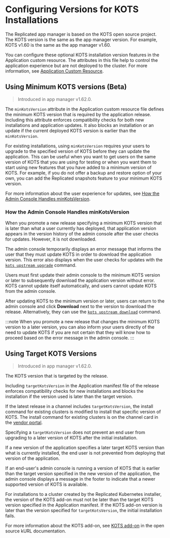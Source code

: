 # Configuring Versions for KOTS Installations

The Replicated app manager is based on the KOTS open source project. The KOTS version is the same as the app manager version. For example, KOTS v1.60 is the same as the app manager v1.60.

You can configure these optional KOTS installation version features in the Application custom resource. The attributes in this file help to control the application experience but are not deployed to the cluster. For more information, see [Application Custom Resource](../reference/custom-resource-application).

## Using Minimum KOTS versions (Beta)

>Introduced in app manager v1.62.0.

The `minKotsVersion` attribute in the Application custom resource file defines the minimum KOTS version that is required by the application release. Including this attribute enforces compatibility checks for both new installations and application updates. It also blocks an installation or an update if the current deployed KOTS version is earlier than the `minKotsVersion`.

For existing installations, using `minKotsVersion` requires your users to upgrade to the specified version of KOTS before they can update the application. This can be useful when you want to get users on the same version of KOTS that you are using for testing or when you want them to start using new features that you have added to a minimum version of KOTS. For example, if you do not offer a backup and restore option of your own, you can add the Replicated snapshots feature to your minimum KOTS version.

For more information about the user experience for updates, see [How the Admin Console Handles minKotsVersion](#how-the-admin-console-handles-minkotsversion).

### How the Admin Console Handles minKotsVersion

When you promote a new release specifying a minimum KOTS version that is later than what a user currently has deployed, that application version appears in the version history of the admin console after the user checks for updates. However, it is not downloaded.

The admin console temporarily displays an error message that informs the user that they must update KOTS in order to download the application version. This error also displays when the user checks for updates with the [`kots upstream upgrade`](kots-cli-upstream-upgrade) command.

Users must first update their admin console to the minimum KOTS version or later to subsequently download the application version without error. KOTS cannot update itself automatically, and users cannot update KOTS from the admin console.

After updating KOTS to the minimum version or later, users can return to the admin console and click **Download** next to the version to download the release. Alternatively, they can use the [`kots upstream download`](kots-cli-upstream-download) command.

:::note
When you promote a new release that changes the minimum KOTS version to a later version, you can also inform your users directly of the need to update KOTS if you are not certain that they will know how to proceed based on the error message in the admin console.
:::

## Using Target KOTS Versions

>Introduced in app manager v1.62.0.

The KOTS version that is targeted by the release.


Including `targetKotsVersion` in the Application manifest file of the release enforces compatibility checks for new installations and blocks the installation if the version used is later than the target version.

If the latest release in a channel includes `targetKotsVersion`, the install command for existing clusters is modified to install that specific version of KOTS. The install command for existing clusters is on the channel card in the [vendor portal](https://vendor.replicated.com).

Specifying a `targetKotsVersion` does not prevent an end user from upgrading to a later version of KOTS after the initial installation.

If a new version of the application specifies a later target KOTS version than what is currently installed, the end user is not prevented from deploying that version of the application.

If an end-user's admin console is running a version of KOTS that is earlier than the target version specified in the new version of the application, the admin console displays a message in the footer to indicate that a newer supported version of KOTS is available.

For installations to a cluster created by the Replicated Kubernetes installer, the version of the KOTS add-on must not be later than the target KOTS version specified in the Application manifest. If the KOTS add-on version is later than the version specified for `targetKotsVersion`, the initial installation fails.

For more information about the KOTS add-on, see [KOTS add-on](https://kurl.sh/docs/add-ons/kotsadm) in the open source kURL documentation.
